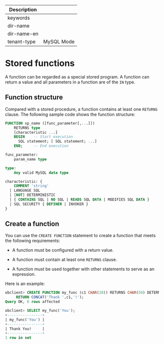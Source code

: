 | Description   |                 |
|---------------|-----------------|
| keywords      |                 |
| dir-name      |                 |
| dir-name-en   |                 |
| tenant-type   | MySQL Mode      |

# Stored functions

A function can be regarded as a special stored program. A function can return a value and all parameters in a function are of the `IN` type.

## Function structure

Compared with a stored procedure, a function contains at least one `RETURNS` clause. The following sample code shows the function structure:

```sql
FUNCTION sp_name ([func_parameter[,...]])
    RETURNS type
    [characteristic ...]
    BEGIN    -- Start execution
      SQL statement; [ SQL statement; ...]
    END;     -- End execution

func_parameter:
    param_name type

type:
    Any valid MySQL data type

characteristic: {
    COMMENT 'string'
  | LANGUAGE SQL
  | [NOT] DETERMINISTIC
  | { CONTAINS SQL | NO SQL | READS SQL DATA | MODIFIES SQL DATA }
  | SQL SECURITY { DEFINER | INVOKER }
}
```


## Create a function

You can use the `CREATE FUNCTION` statement to create a function that meets the following requirements:

* A function must be configured with a return value.

* A function must contain at least one `RETURNS` clause.

* A function must be used together with other statements to serve as an expression.


Here is an example:

```sql
obclient> CREATE FUNCTION my_func (c1 CHAR(20)) RETURNS CHAR(50) DETERMINISTIC
     RETURN CONCAT('Thank ',c1,'!');
Query OK, 0 rows affected

obclient> SELECT my_func('You');
+----------------+
| my_func('You') |
+----------------+
| Thank You!     |
+----------------+
1 row in set
```
